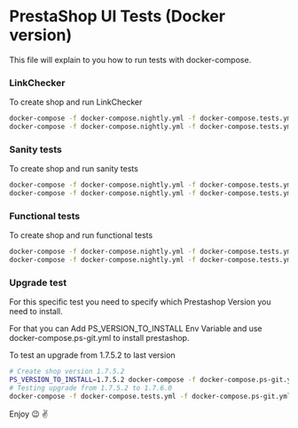 # PrestaShop UI Tests (Docker version)
This file will explain to you how to run tests with docker-compose.

### LinkChecker
To create shop and run LinkChecker

```bash
docker-compose -f docker-compose.nightly.yml -f docker-compose.tests.yml up --build
docker-compose -f docker-compose.nightly.yml -f docker-compose.tests.yml exec -e COMMAND="linkchecker" tests bash /tmp/run-tests.sh
```

### Sanity tests
To create shop and run sanity tests

```bash
docker-compose -f docker-compose.nightly.yml -f docker-compose.tests.yml up --build
docker-compose -f docker-compose.nightly.yml -f docker-compose.tests.yml exec -e COMMAND="sanity-tests" tests bash /tmp/run-tests.sh
```

### Functional tests
To create shop and run functional tests

```bash
docker-compose -f docker-compose.nightly.yml -f docker-compose.tests.yml up --build
docker-compose -f docker-compose.nightly.yml -f docker-compose.tests.yml exec -e COMMAND="functional-tests" tests bash /tmp/run-tests.sh
```

### Upgrade test
For this specific test you need to specify which Prestashop Version you need to install.

For that you can Add PS_VERSION_TO_INSTALL Env Variable and use docker-compose.ps-git.yml to install prestashop.

To test an upgrade from 1.7.5.2 to last version

```bash
# Create shop version 1.7.5.2
PS_VERSION_TO_INSTALL=1.7.5.2 docker-compose -f docker-compose.ps-git.yml -f docker-compose.tests.yml up --build
# Testing upgrade from 1.7.5.2 to 1.7.6.0
docker-compose -f docker-compose.tests.yml -f docker-compose.ps-git.yml exec -e COMMAND="specific-test" -e PS_VERSION="1.7.6.0" -e TEST_PATH="upgrade/upgradeShop" tests bash /tmp/run-tests.sh
```

Enjoy :wink: :v:
